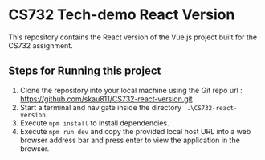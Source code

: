 # CS732 Tech-demo React Version

This repository contains the React version of the Vue.js project built for the CS732 assignment.

## Steps for Running this project

1. Clone the repository into your local machine using the Git repo url : https://github.com/skau811/CS732-react-version.git
2. Start a terminal and navigate inside the directory ``` .\CS732-react-version```
3. Execute ``` npm install ``` to install dependencies.
4. Execute ``` npm run dev ``` and copy the provided local host URL into a web browser address bar and press enter to view the application in the browser.
